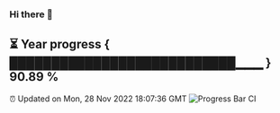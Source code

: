 ### Hi there 👋
⏳ Year progress { ███████████████████████████▁▁▁ } 90.89 %
---
⏰ Updated on Mon, 28 Nov 2022 18:07:36 GMT
![Progress Bar CI](https://github.com/Moyi321/Moyi321/workflows/Progress%20Bar%20CI/badge.svg)
